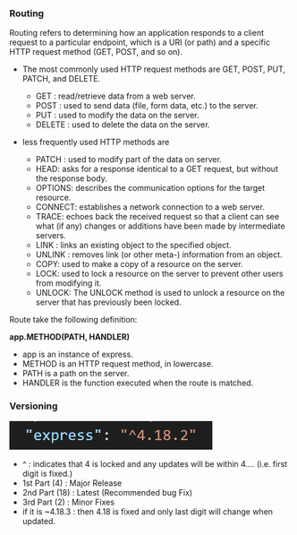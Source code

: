### Routing

Routing refers to determining how an application responds to a client request to a particular endpoint, which is a URI (or path) and a specific HTTP request method (GET, POST, and so on).

- The most commonly used HTTP request methods are GET, POST, PUT, PATCH, and DELETE.
  - GET : read/retrieve data from a web server.
  - POST : used to send data (file, form data, etc.) to the server.
  - PUT : used to modify the data on the server.
  - DELETE :  used to delete the data on the server. 

- less frequently used HTTP methods are
  - PATCH : used to modify part of the data on server.
  - HEAD: asks for a response identical to a GET request, but without the response body.
  - OPTIONS: describes the communication options for the target resource.
  - CONNECT: establishes a network connection to a web server.
  - TRACE: echoes back the received request so that a client can see what (if any) changes or additions have been made by intermediate servers.
  - LINK : links an existing object to the specified object. 
  - UNLINK : removes link (or other meta-) information from an object.
  - COPY: used to make a copy of a resource on the server.
  - LOCK: used to lock a resource on the server to prevent other users from modifying it.
  - UNLOCK: The UNLOCK method is used to unlock a resource on the server that has previously been locked.

Route take the following definition:

**app.METHOD(PATH, HANDLER)**

- app is an instance of express.
- METHOD is an HTTP request method, in lowercase.
- PATH is a path on the server.
- HANDLER is the function executed when the route is matched.

### Versioning

![Alt text](image.png)

- ^ : indicates that 4 is locked and any updates will be within 4.... (i.e. first digit is fixed.)
- 1st Part (4) : Major Release
- 2nd Part (18) : Latest (Recommended bug Fix)
- 3rd Part (2) : Minor Fixes
- if it is ~4.18.3 : then 4.18 is fixed and only last digit will change when updated.
